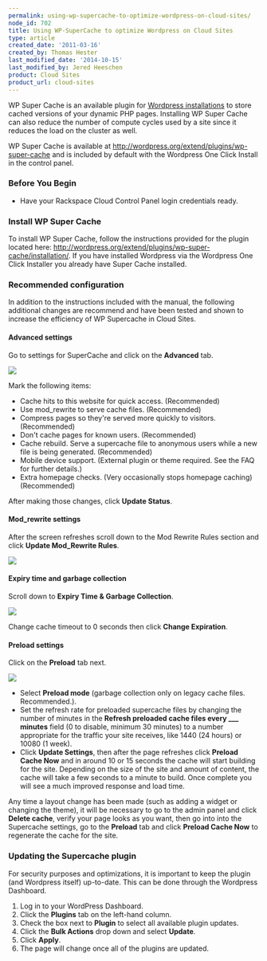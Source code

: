 ```yaml
---
permalink: using-wp-supercache-to-optimize-wordpress-on-cloud-sites/
node_id: 702
title: Using WP-SuperCache to optimize Wordpress on Cloud Sites
type: article
created_date: '2011-03-16'
created_by: Thomas Hester
last_modified_date: '2014-10-15'
last_modified_by: Jered Heeschen
product: Cloud Sites
product_url: cloud-sites
---
```


WP Super Cache is an available plugin for [Wordpress installations](http://www.rackspace.com/cloud/sites/web-hosting/wordpress/)
to store cached versions of your dynamic PHP pages. Installing WP Super
Cache can also reduce the number of compute cycles used by a site since
it reduces the load on the cluster as well.

WP Super Cache is available at
<http://wordpress.org/extend/plugins/wp-super-cache> and is included by
default with the Wordpress One Click Install in the control panel.

### Before You Begin

-   Have your Rackspace Cloud Control Panel login credentials ready.

### Install WP Super Cache

To install WP Super Cache, follow the instructions provided for the
plugin located here:
<http://wordpress.org/extend/plugins/wp-super-cache/installation/>. If
you have installed Wordpress via the Wordpress One Click Installer you
already have Super Cache installed.

### Recommended configuration

In addition to the instructions included with the manual, the following
additional changes are recommend and have been tested and shown to
increase the efficiency of WP Supercache in Cloud Sites.

#### Advanced settings

Go to settings for SuperCache and click on the **Advanced** tab.

![](https://8026b2e3760e2433679c-fffceaebb8c6ee053c935e8915a3fbe7.ssl.cf2.rackcdn.com/field/image/Tabs.png)

Mark the following items:

-   Cache hits to this website for quick access. (Recommended)
-   Use mod_rewrite to serve cache files. (Recommended)
-   Compress pages so they're served more quickly to visitors.
    (Recommended)
-   Don't cache pages for known users. (Recommended)
-   Cache rebuild. Serve a supercache file to anonymous users while a
    new file is being generated. (Recommended)
-   Mobile device support. (External plugin or theme required. See the
    FAQ for further details.)
-   Extra homepage checks. (Very occasionally stops homepage caching)
    (Recommended)

After making those changes, click **Update Status**.

#### Mod_rewrite settings

After the screen refreshes scroll down to the Mod Rewrite Rules section
and click **Update Mod_Rewrite Rules**.

![](https://8026b2e3760e2433679c-fffceaebb8c6ee053c935e8915a3fbe7.ssl.cf2.rackcdn.com/field/image/RewriteRules1.png)

#### Expiry time and garbage collection

Scroll down to **Expiry Time & Garbage Collection**.

![](https://8026b2e3760e2433679c-fffceaebb8c6ee053c935e8915a3fbe7.ssl.cf2.rackcdn.com/field/image/gc_1.png)

Change cache timeout to 0 seconds then click **Change Expiration**.

#### Preload settings

Click on the **Preload** tab next.

![](https://8026b2e3760e2433679c-fffceaebb8c6ee053c935e8915a3fbe7.ssl.cf2.rackcdn.com/field/image/Preload_0.png)

-   Select **Preload mode** (garbage collection only on legacy
    cache files. Recommended.).
-   Set the refresh rate for preloaded supercache files by changing the
    number of minutes in the **Refresh preloaded cache files every
    \_\_\_ minutes** field (0 to disable, minimum 30 minutes) to a
    number appropriate for the traffic your site receives, like 1440
    (24 hours) or 10080 (1 week).
-   Click **Update Settings**, then after the page refreshes click
    **Preload Cache Now** and in around 10 or 15 seconds the cache will
    start building for the site. Depending on the size of the site and
    amount of content, the cache will take a few seconds to a minute
    to build. Once complete you will see a much improved response and
    load time.

Any time a layout change has been made (such as adding a widget or
changing the theme), it will be necessary to go to the admin panel and
click **Delete cache**, verify your page looks as you want, then go into
into the Supercache settings, go to the **Preload** tab and click
**Preload Cache Now** to regenerate the cache for the site.

### Updating the Supercache plugin

For security purposes and optimizations, it is important to keep the
plugin (and Wordpress itself) up-to-date. This can be done through the
Wordpress Dashboard.

1.  Log in to your WordPress Dashboard.
2.  Click the **Plugins** tab on the left-hand column.
3.  Check the box next to **Plugin** to select all available plugin updates.
4.  Click the **Bulk Actions** drop down and select **Update**.
5.  Click **Apply**.
6.  The page will change once all of the plugins are updated.
